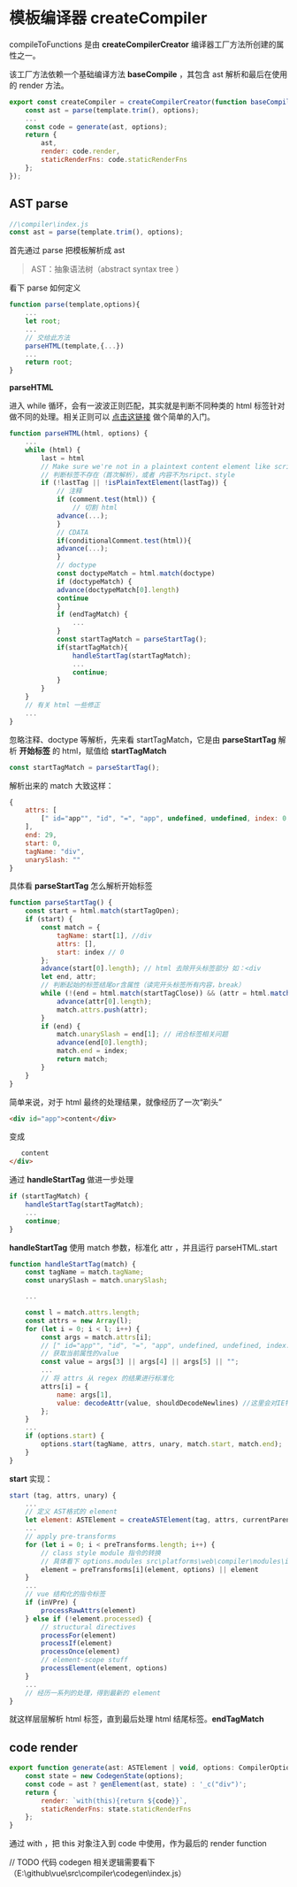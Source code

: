 <!-- vue_learn--渲染 模板编译器 createCompiler -->

# 模板编译器 createCompiler

compileToFunctions 是由 **createCompilerCreator** 编译器工厂方法所创建的属性之一。

该工厂方法依赖一个基础编译方法 **baseCompile** ，其包含 ast 解析和最后在使用的 render 方法。

```js
export const createCompiler = createCompilerCreator(function baseCompile(template: string, options: CompilerOptions): CompiledResult {
	const ast = parse(template.trim(), options);
	...
	const code = generate(ast, options);
	return {
		ast,
		render: code.render,
		staticRenderFns: code.staticRenderFns
	};
});
```

## AST parse

```js
//\compiler\index.js
const ast = parse(template.trim(), options);
```

首先通过 parse 把模板解析成 ast

> AST：抽象语法树（abstract syntax tree ）

看下 parse 如何定义

```js
function parse(template,options){
    ...
    let root;
    ...
    // 交给此方法
    parseHTML(template,{...})
    ...
    return root;
}
```

**parseHTML**

进入 while 循环，会有一波波正则匹配，其实就是判断不同种类的 html 标签针对做不同的处理。相关正则可以 [点击这链接](https://github.com/eminoda/myBlog/issues/10) 做个简单的入门。

```js
function parseHTML(html, options) {
    ...
    while (html) {
        last = html
        // Make sure we're not in a plaintext content element like script/style
        // 判断标签不存在（首次解析），或者 内容不为sripct、style
        if (!lastTag || !isPlainTextElement(lastTag)) {
            // 注释
            if (comment.test(html)) {
                // 切割 html
            advance(...);
            }
            // CDATA
            if(conditionalComment.test(html)){
            advance(...);
            }
            // doctype
            const doctypeMatch = html.match(doctype)
            if (doctypeMatch) {
            advance(doctypeMatch[0].length)
            continue
            }
            if (endTagMatch) {
                ...
            }
            const startTagMatch = parseStartTag();
            if(startTagMatch){
                handleStartTag(startTagMatch);
                ...
                continue;
            }
        }
    }
    // 有关 html 一些修正
    ...
}
```

忽略注释、doctype 等解析，先来看 startTagMatch，它是由 **parseStartTag** 解析 **开始标签** 的 html，赋值给 **startTagMatch**

```js
const startTagMatch = parseStartTag();
```

解析出来的 match 大致这样：

```js
{
	attrs: [
        [" id="app"", "id", "=", "app", undefined, undefined, index: 0, input: "html"]
    ],
	end: 29,
	start: 0,
	tagName: "div",
	unarySlash: ""
}
```

具体看 **parseStartTag** 怎么解析开始标签

```js
function parseStartTag() {
	const start = html.match(startTagOpen);
	if (start) {
		const match = {
			tagName: start[1], //div
			attrs: [],
			start: index // 0
		};
		advance(start[0].length); // html 去除开头标签部分 如：<div
		let end, attr;
		// 判断起始的标签结尾or含属性（读完开头标签所有内容，break）
		while (!(end = html.match(startTagClose)) && (attr = html.match(attribute))) {
			advance(attr[0].length);
			match.attrs.push(attr);
		}
		if (end) {
			match.unarySlash = end[1]; // 闭合标签相关问题
			advance(end[0].length);
			match.end = index;
			return match;
		}
	}
}
```

简单来说，对于 html 最终的处理结果，就像经历了一次“剃头”

```html
<div id="app">content</div>
```

变成

```html
   content
</div>
```

通过 **handleStartTag** 做进一步处理

```js
if (startTagMatch) {
    handleStartTag(startTagMatch);
    ...
    continue;
}
```

**handleStartTag** 使用 match 参数，标准化 attr ，并且运行 parseHTML.start

```js
function handleStartTag(match) {
	const tagName = match.tagName;
	const unarySlash = match.unarySlash;

	...

	const l = match.attrs.length;
	const attrs = new Array(l);
	for (let i = 0; i < l; i++) {
        const args = match.attrs[i];
        // [" id="app"", "id", "=", "app", undefined, undefined, index: 0, input: "html"]
        // 获取当前属性的value
		const value = args[3] || args[4] || args[5] || "";
        ...
        // 将 attrs 从 regex 的结果进行标准化
        attrs[i] = {
			name: args[1],
			value: decodeAttr(value, shouldDecodeNewlines) //这里会对IE特殊 quirks
		};
	}
    ...
	if (options.start) {
		options.start(tagName, attrs, unary, match.start, match.end);
	}
}
```

**start** 实现：

```js
start (tag, attrs, unary) {
    ...
    // 定义 AST格式的 element
    let element: ASTElement = createASTElement(tag, attrs, currentParent)
    ...
    // apply pre-transforms
    for (let i = 0; i < preTransforms.length; i++) {
        // class style module 指令的转换
        // 具体看下 options.modules src\platforms\web\compiler\modules\index.js
        element = preTransforms[i](element, options) || element
    }
    ...
    // vue 结构化的指令标签
    if (inVPre) {
        processRawAttrs(element)
    } else if (!element.processed) {
        // structural directives
        processFor(element)
        processIf(element)
        processOnce(element)
        // element-scope stuff
        processElement(element, options)
    }
    ...
    // 经历一系列的处理，得到最新的 element
}
```

就这样层层解析 html 标签，直到最后处理 html 结尾标签。**endTagMatch**

## code render

```js
export function generate(ast: ASTElement | void, options: CompilerOptions): CodegenResult {
	const state = new CodegenState(options);
	const code = ast ? genElement(ast, state) : '_c("div")';
	return {
		render: `with(this){return ${code}}`,
		staticRenderFns: state.staticRenderFns
	};
}
```

通过 with ，把 this 对象注入到 code 中使用，作为最后的 render function

// TODO 代码 codegen 相关逻辑需要看下（E:\github\vue\src\compiler\codegen\index.js）